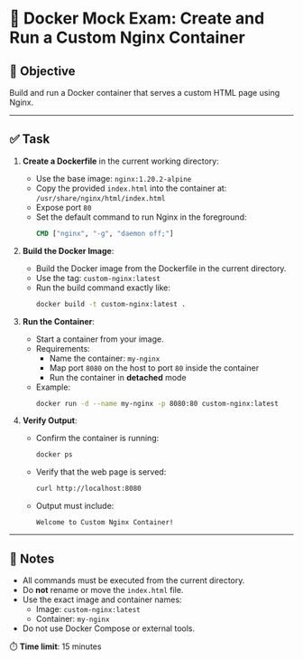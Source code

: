# 🐳 Docker Mock Exam: Create and Run a Custom Nginx Container

## 🎯 Objective
Build and run a Docker container that serves a custom HTML page using Nginx.

---

## ✅ Task

1. **Create a Dockerfile** in the current working directory:
    - Use the base image: `nginx:1.20.2-alpine`
    - Copy the provided `index.html` into the container at:  
      `/usr/share/nginx/html/index.html`
    - Expose port `80`
    - Set the default command to run Nginx in the foreground:
      ```dockerfile
      CMD ["nginx", "-g", "daemon off;"]
      ```

2. **Build the Docker Image**:
    - Build the Docker image from the Dockerfile in the current directory.
    - Use the tag: `custom-nginx:latest`
    - Run the build command exactly like:
      ```bash
      docker build -t custom-nginx:latest .
      ```

3. **Run the Container**:
    - Start a container from your image.
    - Requirements:
      - Name the container: `my-nginx`
      - Map port `8080` on the host to port `80` inside the container
      - Run the container in **detached** mode
    - Example:
      ```bash
      docker run -d --name my-nginx -p 8080:80 custom-nginx:latest
      ```

4. **Verify Output**:
    - Confirm the container is running:
      ```bash
      docker ps
      ```
    - Verify that the web page is served:
      ```bash
      curl http://localhost:8080
      ```
    - Output must include:
      ```
      Welcome to Custom Nginx Container!
      ```

---

## 🧾 Notes
- All commands must be executed from the current directory.
- Do **not** rename or move the `index.html` file.
- Use the exact image and container names:
  - Image: `custom-nginx:latest`
  - Container: `my-nginx`
- Do not use Docker Compose or external tools.

⏱️ **Time limit**: 15 minutes
